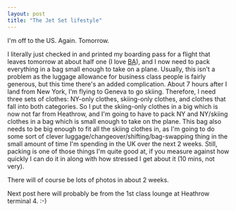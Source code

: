 ```yaml
---
layout: post
title: "The Jet Set lifestyle"
---
```

I'm off to the US. Again. Tomorrow.

I literally just checked in and printed my boarding pass for a flight that
leaves tomorrow at about half one (I love [BA][1]), and I now need to pack
everything in a bag small enough to take on a plane. Usually, this isn't a
problem as the luggage allowance for business class people is fairly generous,
but this time there's an added complication. About 7 hours after I land from
New York, I'm flying to Geneva to go skiing. Therefore, I need three sets of
clothes: NY-only clothes, skiing-only clothes, and clothes that fall into both
categories. So I put the skiing-only clothes in a big which is now not far
from Heathrow, and I'm going to have to pack NY and NY/skiing clothes in a bag
which is small enough to take on the plane. This bag also needs to be big
enough to fit all the skiing clothes in, as I'm going to do some sort of
clever luggage/changeover/shifting/bag-swapping thing in the small amount of
time I'm spending in the UK over the next 2 weeks. Still, packing is one of
those things I'm quite good at, if you measure against how quickly I can do it
in along with how stressed I get about it (10 mins, not very).

There will of course be lots of photos in about 2 weeks.

Next post here will probably be from the 1st class lounge at Heathrow terminal
4. :-)

   [1]: http://www.ba.com


